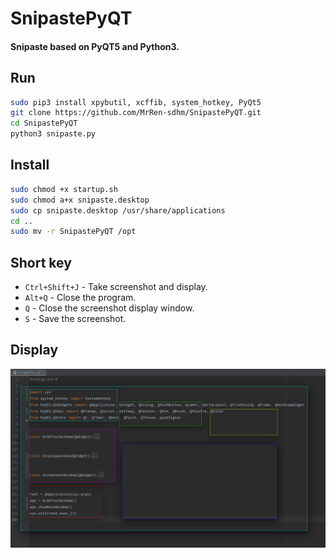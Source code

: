 # SnipastePyQT

#### Snipaste based on PyQT5 and Python3.



## Run

```bash
sudo pip3 install xpybutil, xcffib, system_hotkey, PyQt5
git clone https://github.com/MrRen-sdhm/SnipastePyQT.git
cd SnipastePyQT
python3 snipaste.py
```



## Install

```bash
sudo chmod +x startup.sh
sudo chmod a+x snipaste.desktop
sudo cp snipaste.desktop /usr/share/applications
cd ..
sudo mv -r SnipastePyQT /opt
```



## Short key

- `Ctrl+Shift+J` - Take screenshot and display.
- `Alt+Q` - Close the program.
- `Q` - Close the screenshot display window.
- `S` - Save the screenshot.



## Display

![snipaste](./snipaste.png)